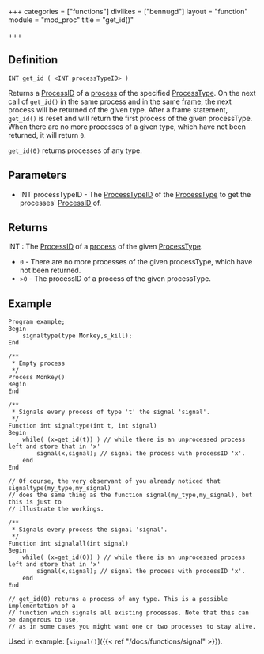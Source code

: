 +++
categories = ["functions"]
divlikes = ["bennugd"]
layout = "function"
module = "mod_proc"
title = "get_id()"

+++

## Definition

    INT get_id ( <INT processTypeID> )

Returns a [ProcessID](#) of a [process](#) of the specified [ProcessType](#). On the next call of `get_id()` in the same process and in the same [frame](#), the next process will be returned of the given type. After a frame statement, `get_id()` is reset and will return the first process of the given processType. When there are no more processes of a given type, which have not been returned, it will return `0`.

`get_id(0)` returns processes of any type.

## Parameters

- INT processTypeID - The [ProcessTypeID](#) of the [ProcessType](#) to get the processes' [ProcessID](#) of.

## Returns

INT : The [ProcessID](#) of a [process](#) of the given [ProcessType](#).

- `0` - There are no more processes of the given processType, which have not been returned.
- `>0`  - The processID of a process of the given processType.

## Example

```
Program example;
Begin
    signaltype(type Monkey,s_kill);
End

/**
 * Empty process
 */
Process Monkey()
Begin
End

/**
 * Signals every process of type 't' the signal 'signal'.
 */
Function int signaltype(int t, int signal)
Begin
    while( (x=get_id(t)) ) // while there is an unprocessed process left and store that in 'x'
        signal(x,signal); // signal the process with processID 'x'.
    end
End

// Of course, the very observant of you already noticed that signaltype(my_type,my_signal)
// does the same thing as the function signal(my_type,my_signal), but this is just to
// illustrate the workings.

/**
 * Signals every process the signal 'signal'.
 */
Function int signalall(int signal)
Begin
    while( (x=get_id(0)) ) // while there is an unprocessed process left and store that in 'x'
        signal(x,signal); // signal the process with processID 'x'.
    end
End

// get_id(0) returns a process of any type. This is a possible implementation of a
// function which signals all existing processes. Note that this can be dangerous to use,
// as in some cases you might want one or two processes to stay alive.
```

Used in example: [`signal()`]({{< ref "/docs/functions/signal" >}}).

